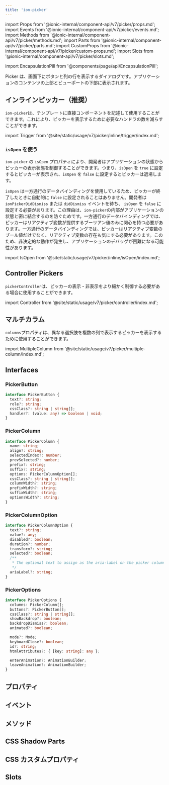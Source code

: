 ```yaml
---
title: 'ion-picker'
---
```


import Props from '@ionic-internal/component-api/v7/picker/props.md';
import Events from '@ionic-internal/component-api/v7/picker/events.md';
import Methods from '@ionic-internal/component-api/v7/picker/methods.md';
import Parts from '@ionic-internal/component-api/v7/picker/parts.md';
import CustomProps from '@ionic-internal/component-api/v7/picker/custom-props.md';
import Slots from '@ionic-internal/component-api/v7/picker/slots.md';

<head>
  <title>Picker | Display Buttons and Columns for ion-picker on Ionic Apps</title>
  <meta
    name="description"
    content="Pickerは、ボタンの列とその下にコラムを表示するダイアログです。イオンピッカーは、アプリのコンテンツの上、そしてビューポートの下に表示されます。"
  />
</head>

import EncapsulationPill from '@components/page/api/EncapsulationPill';

<EncapsulationPill type="scoped" />

Picker は、画面下にボタンと列の行を表示するダイアログです。アプリケーションのコンテンツの上部とビューポートの下部に表示されます。

## インラインピッカー（推奨）

`ion-picker`は、テンプレートに直接コンポーネントを記述して使用することができます。これにより、ピッカーを表示するために必要なハンドラの数を減らすことができます。

import Trigger from '@site/static/usage/v7/picker/inline/trigger/index.md';

<Trigger />

### `isOpen` を使う

`ion-picker` の `isOpen` プロパティにより、開発者はアプリケーションの状態からピッカーの表示状態を制御することができます。つまり、`isOpen` を `true` に設定するとピッカーが表示され、`isOpen` を `false` に設定するとピッカーは退場します。

`isOpen` は一方通行のデータバインディングを使用しているため、ピッカーが終了したときに自動的に `false` に設定されることはありません。開発者は `ionPickerDidDismiss` または `didDismiss` イベントを待ち、 `isOpen` を `false` に設定する必要があります。この理由は、`ion-picker`の内部がアプリケーションの状態と密に結合するのを防ぐためです。一方通行のデータバインディングでは、ピッカーはリアクティブ変数が提供するブーリアン値のみに関心を持つ必要があります。一方通行のデータバインディングでは、ピッカーはリアクティブ変数のブール値だけでなく、リアクティブ変数の存在も気にする必要があります。このため、非決定的な動作が発生し、アプリケーションのデバッグが困難になる可能性があります。

import IsOpen from '@site/static/usage/v7/picker/inline/isOpen/index.md';

<IsOpen />

## Controller Pickers

`pickerController`は、ピッカーの表示・非表示をより細かく制御する必要がある場合に使用することができます。

import Controller from '@site/static/usage/v7/picker/controller/index.md';

<Controller />

## マルチカラム

`columns`プロパティは、異なる選択肢を複数の列で表示するピッカーを表示するために使用することができます。

import MultipleColumn from '@site/static/usage/v7/picker/multiple-column/index.md';

<MultipleColumn />

## Interfaces

### PickerButton

```typescript
interface PickerButton {
  text?: string;
  role?: string;
  cssClass?: string | string[];
  handler?: (value: any) => boolean | void;
}
```

### PickerColumn

```typescript
interface PickerColumn {
  name: string;
  align?: string;
  selectedIndex?: number;
  prevSelected?: number;
  prefix?: string;
  suffix?: string;
  options: PickerColumnOption[];
  cssClass?: string | string[];
  columnWidth?: string;
  prefixWidth?: string;
  suffixWidth?: string;
  optionsWidth?: string;
}
```

### PickerColumnOption

```typescript
interface PickerColumnOption {
  text?: string;
  value?: any;
  disabled?: boolean;
  duration?: number;
  transform?: string;
  selected?: boolean;
  /**
   * The optional text to assign as the aria-label on the picker column option.
   */
  ariaLabel?: string;
}
```

### PickerOptions

```typescript
interface PickerOptions {
  columns: PickerColumn[];
  buttons?: PickerButton[];
  cssClass?: string | string[];
  showBackdrop?: boolean;
  backdropDismiss?: boolean;
  animated?: boolean;

  mode?: Mode;
  keyboardClose?: boolean;
  id?: string;
  htmlAttributes?: { [key: string]: any };

  enterAnimation?: AnimationBuilder;
  leaveAnimation?: AnimationBuilder;
}
```

## プロパティ

<Props />

## イベント

<Events />

## メソッド

<Methods />

## CSS Shadow Parts

<Parts />

## CSS カスタムプロパティ

<CustomProps />

## Slots

<Slots />
